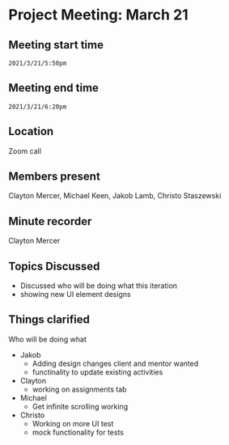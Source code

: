 # Project Meeting: March 21

## Meeting start time
`2021/3/21/5:50pm`

## Meeting end time
`2021/3/21/6:20pm`

## Location
Zoom call

## Members present
Clayton Mercer, Michael Keen, Jakob Lamb, Christo Staszewski

## Minute recorder
Clayton Mercer

## Topics Discussed
- Discussed who will be doing what this iteration
- showing new UI element designs 


## Things clarified
Who will be doing what
- Jakob
  - Adding design changes client and mentor wanted
  - functinality to update existing activities
- Clayton
  - working on assignments tab
- Michael 
  - Get infinite scrolling working
- Christo
  - Working on more UI test
  - mock functionality for tests
